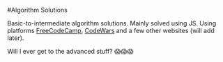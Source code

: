 #Algorithm Solutions

Basic-to-intermediate algorithm solutions. Mainly solved using JS. Using platforms [FreeCodeCamp](http://freecodecamp.com), [CodeWars](http://codewars.com) and a few other websites (will add later). 

Will I ever get to the advanced stuff? :scream::scream::scream: